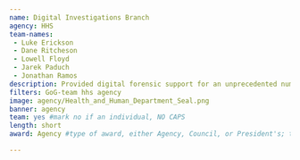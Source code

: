 ```yaml
---
name: Digital Investigations Branch
agency: HHS
team-names:
 - Luke Erickson
 - Dane Ritcheson
 - Lowell Floyd
 - Jarek Paduch
 - Jonathan Ramos
description: Provided digital forensic support for an unprecedented number of fraud search warrant operations. The Data Integrity Board’s efforts played an integral role in identifying and delivering critical digital evidence to investigators, helping to dismantle one of the largest healthcare fraud schemes.
filters: GoG-team hhs agency
image: agency/Health_and_Human_Department_Seal.png
banner: agency
team: yes #mark no if an individual, NO CAPS
length: short
award: Agency #type of award, either Agency, Council, or President's; this is case sensitive so make sure to match the options listed exactly. This section generates the format of the card

---
```

